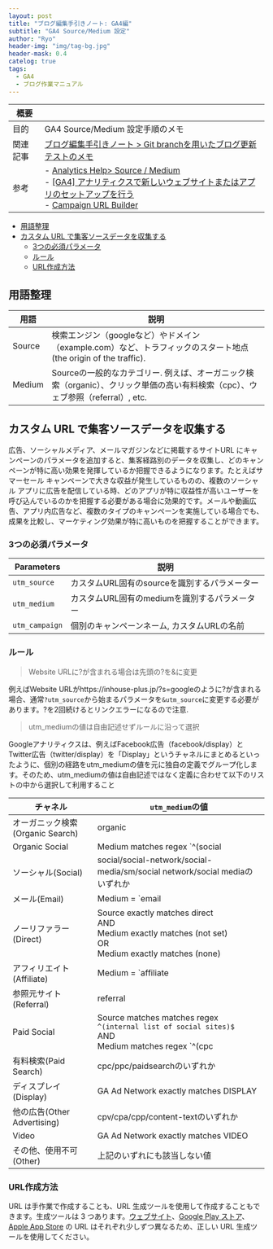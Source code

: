 ```yaml
---
layout: post
title: "ブログ編集手引きノート: GA4編"
subtitle: "GA4 Source/Medium 設定"
author: "Ryo"
header-img: "img/tag-bg.jpg"
header-mask: 0.4
catelog: true
tags:
  - GA4
  - ブログ作業マニュアル
---
```


<!-- Global site tag (gtag.js) - Google Analytics -->
<script async src="https://www.googletagmanager.com/gtag/js?id=G-LVL413SV09"></script>
<script>
  window.dataLayer = window.dataLayer || [];
  function gtag(){dataLayer.push(arguments);}
  gtag('js', new Date());

  gtag('config', 'G-LVL413SV09');
</script>

|概要||
|---|---|
|目的|GA4 Source/Medium 設定手順のメモ|
|関連記事|[ブログ編集手引きノート > Git branchを用いたブログ更新テストのメモ](https://ryonakagami.github.io/2020/10/13/Blog-development/)|
|参考|- [Analytics Help> Source / Medium](https://support.google.com/analytics/answer/6099206?hl=en)<br>- [[GA4] アナリティクスで新しいウェブサイトまたはアプリのセットアップを行う](https://support.google.com/analytics/answer/9304153#add-tag)<br>- [Campaign URL Builder](https://ga-dev-tools.appspot.com/campaign-url-builder/)|

<!-- START doctoc generated TOC please keep comment here to allow auto update -->
<!-- DON'T EDIT THIS SECTION, INSTEAD RE-RUN doctoc TO UPDATE -->

- [用語整理](#%E7%94%A8%E8%AA%9E%E6%95%B4%E7%90%86)
- [カスタム URL で集客ソースデータを収集する](#%E3%82%AB%E3%82%B9%E3%82%BF%E3%83%A0-url-%E3%81%A7%E9%9B%86%E5%AE%A2%E3%82%BD%E3%83%BC%E3%82%B9%E3%83%87%E3%83%BC%E3%82%BF%E3%82%92%E5%8F%8E%E9%9B%86%E3%81%99%E3%82%8B)
  - [3つの必須パラメータ](#3%E3%81%A4%E3%81%AE%E5%BF%85%E9%A0%88%E3%83%91%E3%83%A9%E3%83%A1%E3%83%BC%E3%82%BF)
  - [ルール](#%E3%83%AB%E3%83%BC%E3%83%AB)
  - [URL作成方法](#url%E4%BD%9C%E6%88%90%E6%96%B9%E6%B3%95)

<!-- END doctoc generated TOC please keep comment here to allow auto update -->

## 用語整理

|用語|説明|
|---|---|
|Source|検索エンジン（googleなど）やドメイン（example.com）など、トラフィックのスタート地点(the origin of the traffic).|
|Medium|Sourceの一般的なカテゴリー. 例えば、オーガニック検索（organic）、クリック単価の高い有料検索（cpc）、ウェブ参照（referral）, etc.|

## カスタム URL で集客ソースデータを収集する

広告、ソーシャルメディア、メールマガジンなどに掲載するサイトURL にキャンペーンのパラメータを追加すると、集客経路別のデータを収集し、どのキャンペーンが特に高い効果を発揮しているか把握できるようになります。たとえばサマーセール キャンペーンで大きな収益が発生しているものの、複数のソーシャル アプリに広告を配信している時、どのアプリが特に収益性が高いユーザーを呼び込んでいるのかを把握する必要がある場合に効果的です。メールや動画広告、アプリ内広告など、複数のタイプのキャンペーンを実施している場合でも、成果を比較し、マーケティング効果が特に高いものを把握することができます。

### 3つの必須パラメータ

|Parameters|説明|
|---|---|
|`utm_source`|カスタムURL固有のsourceを識別するパラメーター|
|`utm_medium`|カスタムURL固有のmediumを識別するパラメーター|
|`utm_campaign`|個別のキャンペーンネーム, カスタムURLの名前|

### ルール

> Website URLに?が含まれる場合は先頭の?を&に変更

例えばWebsite URLがhttps://inhouse-plus.jp/?s=googleのように?が含まれる場合、通常`?utm_source`から始まるパラメータを`&utm_source`に変更する必要があります。?を2回続けるとリンクエラーになるので注意.

> utm_mediumの値は自由記述せずルールに沿って選択

Googleアナリティクスは、例えばFacebook広告（facebook/display）とTwitter広告（twitter/display）を「Display」というチャネルにまとめるといったように、個別の経路をutm_mediumの値を元に独自の定義でグループ化します。そのため、utm_mediumの値は自由記述ではなく定義に合わせて以下のリストの中から選択して利用すること

|チャネル	|`utm_medium`の値|
|---|---|
|オーガニック検索(Organic Search)	|organic|
|Organic Social|Medium matches regex `^(social|social-network|social-media|sm|social network|social media)`|
|ソーシャル(Social)	|social/social-network/social-media/sm/social network/social mediaのいずれか|
|メール(Email)	|Medium = `email|e-mail|e_mail|e mail`|
|ノーリファラー(Direct)	|Source exactly matches direct<br>AND<br>Medium exactly matches (not set)<br>OR<br>Medium exactly matches (none)|
|アフィリエイト(Affiliate)	|Medium = `affiliate|affiliates`|
|参照元サイト(Referral)	|referral|
|Paid Social| Source matches matches regex `^(internal list of social sites)$`<br>AND<br>Medium matches regex `^(cpc|ppc|paid)$`|
|有料検索(Paid Search)|	cpc/ppc/paidsearchのいずれか|
|ディスプレイ(Display)|GA Ad Network exactly matches DISPLAY|
|他の広告(Other Advertising)	|cpv/cpa/cpp/content-textのいずれか|
|Video|GA Ad Network exactly matches VIDEO|
|その他、使用不可(Other)	|上記のいずれにも該当しない値|

### URL作成方法

URL は手作業で作成することも、URL 生成ツールを使用して作成することもできます。生成ツールは 3 つあります。[ウェブサイト](https://ga-dev-tools.appspot.com/campaign-url-builder/)、[Google Play ストア](https://developers.google.com/analytics/devguides/collection/android/v4/campaigns#google-play-url-builder)、[Apple App Store](https://developers.google.com/analytics/devguides/collection/ios/v3/campaigns#url-builder) の URL はそれぞれ少しずつ異なるため、正しい URL 生成ツールを使用してください。

